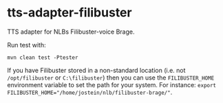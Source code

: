 tts-adapter-filibuster
======================

TTS adapter for NLBs Filibuster-voice Brage.

Run test with:

```
mvn clean test -Ptester
```

If you have Filibuster stored in a non-standard location (i.e. not `/opt/filibuster` or `C:\filibuster`) then you can use the `FILIBUSTER_HOME` environment variable to set the path for your system. For instance: `export FILIBUSTER_HOME="/home/jostein/nlb/filibuster-brage/"`.
